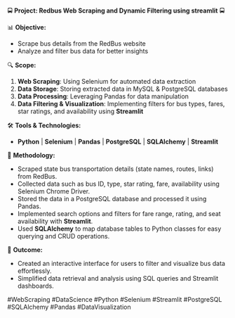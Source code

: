 🚍 **Project: Redbus Web Scraping and Dynamic Filtering using streamlit** 🚍

📊 **Objective:**
- Scrape bus details from the RedBus website
- Analyze and filter bus data for better insights

🔍 **Scope:**
1. **Web Scraping**: Using Selenium for automated data extraction
2. **Data Storage**: Storing extracted data in MySQL & PostgreSQL databases
3. **Data Processing**: Leveraging Pandas for data manipulation
4. **Data Filtering & Visualization**: Implementing filters for bus types, fares, star ratings, and availability using **Streamlit**

🛠️ **Tools & Technologies:**
- **Python** | **Selenium** | **Pandas** | **PostgreSQL** | **SQLAlchemy** | **Streamlit**

🔧 **Methodology:**
- Scraped state bus transportation details (state names, routes, links) from RedBus.
- Collected data such as bus ID, type, star rating, fare, availability using Selenium Chrome Driver.
- Stored the data in a PostgreSQL database and processed it using Pandas.
- Implemented search options and filters for fare range, rating, and seat availability with **Streamlit**.
- Used **SQLAlchemy** to map database tables to Python classes for easy querying and CRUD operations.

🔎 **Outcome:**
- Created an interactive interface for users to filter and visualize bus data effortlessly.
- Simplified data retrieval and analysis using SQL queries and Streamlit dashboards.

#WebScraping #DataScience #Python #Selenium #Streamlit #PostgreSQL #SQLAlchemy #Pandas #DataVisualization